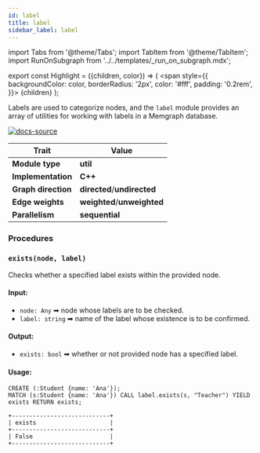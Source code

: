 ```yaml
---
id: label
title: label
sidebar_label: label
---
```


import Tabs from '@theme/Tabs';
import TabItem from '@theme/TabItem';
import RunOnSubgraph from '../../templates/_run_on_subgraph.mdx';

export const Highlight = ({children, color}) => (
<span
style={{
  backgroundColor: color,
  borderRadius: '2px',
  color: '#fff',
  padding: '0.2rem',
}}>
{children}
</span>
);

Labels are used to categorize nodes, and the `label` module provides an array of utilities for working with labels in a Memgraph database.


[![docs-source](https://img.shields.io/badge/source-label-FB6E00?logo=github&style=for-the-badge)](https://github.com/memgraph/mage/tree/main/cpp/label_module)

| Trait               | Value                                                 |
| ------------------- | ----------------------------------------------------- |
| **Module type**     | <Highlight color="#FB6E00">**util**</Highlight>  |
| **Implementation**  | <Highlight color="#FB6E00">**C++**</Highlight>        |
| **Graph direction** | <Highlight color="#FB6E00">**directed**</Highlight>/<Highlight color="#FB6E00">**undirected**</Highlight> |
| **Edge weights**    | <Highlight color="#FB6E00">**weighted**</Highlight>/<Highlight color="#FB6E00">**unweighted**</Highlight> |
| **Parallelism**     | <Highlight color="#FB6E00">**sequential**</Highlight> |

### Procedures

### `exists(node, label)`

Checks whether a specified label exists within the provided node.

#### Input:

- `node: Any` ➡ node whose labels are to be checked.
- `label: string` ➡ name of the label whose existence is to be confirmed.

#### Output:

- `exists: bool` ➡ whether or not provided node has a specified label.

#### Usage:

```cypher
CREATE (:Student {name: 'Ana'});
MATCH (s:Student {name: 'Ana'}) CALL label.exists(s, "Teacher") YIELD exists RETURN exists;
```

```plaintext
+----------------------------+
| exists                     |
+----------------------------+
| False                      |
+----------------------------+
```

